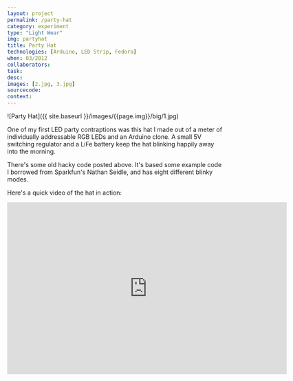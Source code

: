 ```yaml
---
layout: project
permalink: /party-hat
category: experiment 
type: "Light Wear" 
img: partyhat
title: Party Hat
technologies: [Arduino, LED Strip, Fedora] 
when: 03/2012
collaborators: 
task: 
desc: 
images: [2.jpg, 3.jpg]
sourcecode:
context: 
---
```


![Party Hat]({{ site.baseurl }}/images/{{page.img}}/big/1.jpg)

One of my first LED party contraptions was this hat I made out of a meter of individually addressable RGB LEDs and an Arduino clone. A small 5V switching regulator and a LiFe battery keep the hat blinking happily away into the morning.

<!--break-->

There's some old hacky code posted above. It's based some example code I borrowed from Sparkfun's Nathan Seidle, and has eight different blinky modes.

Here's a quick video of the hat in action:

<iframe width="650" height="400" src="http://www.youtube.com/embed/6mXPC8GwuAs" frameborder="0" allowfullscreen></iframe>